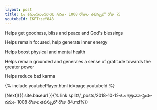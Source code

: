 ```yaml
---
layout: post
title: ఓం కమండలుండరాయ నమః- 1008 రోజుల తపస్సులో రోజు 75
youtubeId: IKFTnzeY848
---
```

 
 
Helps get goodness, bliss and peace and God's blessings
 
Helps remain focused, help generate inner energy 
 
Helps boost physical and mental health 
 
Helps remain grounded and generates a sense of gratitude towards the greater power 
 
Helps reduce bad karma
 
 
 
 


{% include youtubePlayer.html id=page.youtubeId %}
 
[Next]({{ site.baseurl }}{% link  split2/_posts/2018-10-12-ఓం శత్రువహస్తయా నమః- 1008 రోజుల తపస్సులో రోజు 84.md%})
 
